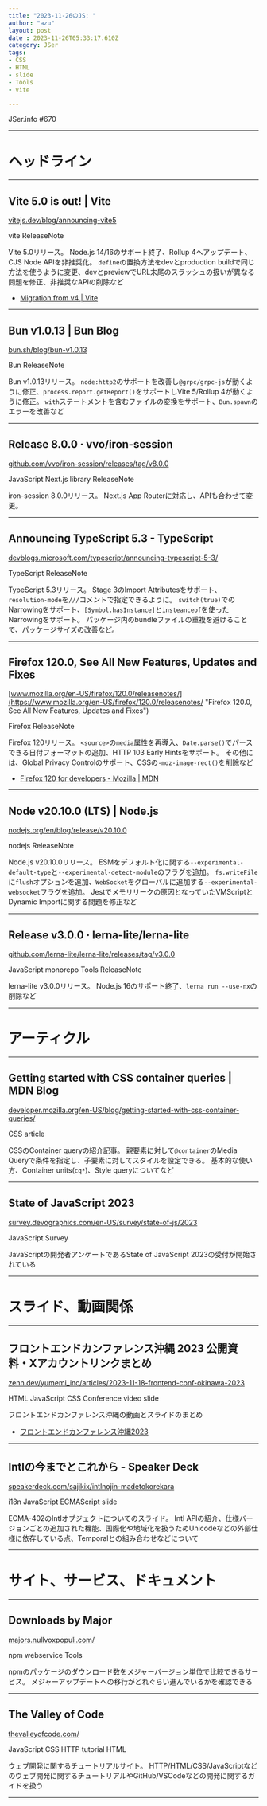 ```yaml
---
title: "2023-11-26のJS: "
author: "azu"
layout: post
date : 2023-11-26T05:33:17.610Z
category: JSer
tags:
- CSS
- HTML
- slide
- Tools
- vite

---
```


JSer.info #670

----

<h1 class="site-genre">ヘッドライン</h1>

----

## Vite 5.0 is out! | Vite
[vitejs.dev/blog/announcing-vite5](https://vitejs.dev/blog/announcing-vite5 "Vite 5.0 is out! | Vite")
<p class="jser-tags jser-tag-icon"><span class="jser-tag">vite</span> <span class="jser-tag">ReleaseNote</span></p>

Vite 5.0リリース。
Node.js 14/16のサポート終了、Rollup 4へアップデート、CJS Node APIを非推奨化。
`define`の置換方法をdevとproduction buildで同じ方法を使うように変更、devとpreviewでURL末尾のスラッシュの扱いが異なる問題を修正、非推奨なAPIの削除など

- [Migration from v4 | Vite](https://vitejs.dev/guide/migration#deprecate-cjs-node-api "Migration from v4 | Vite")

----

## Bun v1.0.13 | Bun Blog
[bun.sh/blog/bun-v1.0.13](https://bun.sh/blog/bun-v1.0.13 "Bun v1.0.13 | Bun Blog")
<p class="jser-tags jser-tag-icon"><span class="jser-tag">Bun</span> <span class="jser-tag">ReleaseNote</span></p>

Bun v1.0.13リリース。
`node:http2`のサポートを改善し`@grpc/grpc-js`が動くように修正、`process.report.getReport()`をサポートしVite 5/Rollup 4が動くように修正。
`with`ステートメントを含むファイルの変換をサポート、`Bun.spawn`のエラーを改善など


----

## Release 8.0.0 · vvo/iron-session
[github.com/vvo/iron-session/releases/tag/v8.0.0](https://github.com/vvo/iron-session/releases/tag/v8.0.0 "Release 8.0.0 · vvo/iron-session")
<p class="jser-tags jser-tag-icon"><span class="jser-tag">JavaScript</span> <span class="jser-tag">Next.js</span> <span class="jser-tag">library</span> <span class="jser-tag">ReleaseNote</span></p>

iron-session 8.0.0リリース。
Next.js App Routerに対応し、APIも合わせて変更。


----

## Announcing TypeScript 5.3 - TypeScript
[devblogs.microsoft.com/typescript/announcing-typescript-5-3/](https://devblogs.microsoft.com/typescript/announcing-typescript-5-3/ "Announcing TypeScript 5.3 - TypeScript")
<p class="jser-tags jser-tag-icon"><span class="jser-tag">TypeScript</span> <span class="jser-tag">ReleaseNote</span></p>

TypeScript 5.3リリース。
Stage 3のImport Attributesをサポート、`resolution-mode`を`///`コメントで指定できるように。
`switch(true)`でのNarrowingをサポート、`[Symbol.hasInstance]`と`insteanceof`を使ったNarrowingをサポート。
パッケージ内のbundleファイルの重複を避けることで、パッケージサイズの改善など。


----

## Firefox 120.0, See All New Features, Updates and Fixes
[www.mozilla.org/en-US/firefox/120.0/releasenotes/](https://www.mozilla.org/en-US/firefox/120.0/releasenotes/ "Firefox 120.0, See All New Features, Updates and Fixes")
<p class="jser-tags jser-tag-icon"><span class="jser-tag">Firefox</span> <span class="jser-tag">ReleaseNote</span></p>

Firefox 120リリース。
`<source>`の`media`属性を再導入、`Date.parse()`でパースできる日付フォーマットの追加、HTTP 103 Early Hintsをサポート。
その他には、Global Privacy Controlのサポート、CSSの`-moz-image-rect()`を削除など

- [Firefox 120 for developers - Mozilla | MDN](https://developer.mozilla.org/en-US/docs/Mozilla/Firefox/Releases/120 "Firefox 120 for developers - Mozilla | MDN")

----

## Node v20.10.0 (LTS) | Node.js
[nodejs.org/en/blog/release/v20.10.0](https://nodejs.org/en/blog/release/v20.10.0 "Node v20.10.0 (LTS) | Node.js")
<p class="jser-tags jser-tag-icon"><span class="jser-tag">nodejs</span> <span class="jser-tag">ReleaseNote</span></p>

Node.js v20.10.0リリース。
ESMをデフォルト化に関する`--experimental-default-type`と`--experimental-detect-module`のフラグを追加。
`fs.writeFile`に`flush`オプションを追加、`WebSocket`をグローバルに追加する`--experimental-websocket`フラグを追加。
Jestでメモリリークの原因となっていたVMScriptとDynamic Importに関する問題を修正など


----

## Release v3.0.0 · lerna-lite/lerna-lite
[github.com/lerna-lite/lerna-lite/releases/tag/v3.0.0](https://github.com/lerna-lite/lerna-lite/releases/tag/v3.0.0 "Release v3.0.0 · lerna-lite/lerna-lite")
<p class="jser-tags jser-tag-icon"><span class="jser-tag">JavaScript</span> <span class="jser-tag">monorepo</span> <span class="jser-tag">Tools</span> <span class="jser-tag">ReleaseNote</span></p>

lerna-lite v3.0.0リリース。
Node.js 16のサポート終了、`lerna run --use-nx`の削除など


----
<h1 class="site-genre">アーティクル</h1>

----

## Getting started with CSS container queries | MDN Blog
[developer.mozilla.org/en-US/blog/getting-started-with-css-container-queries/](https://developer.mozilla.org/en-US/blog/getting-started-with-css-container-queries/ "Getting started with CSS container queries | MDN Blog")
<p class="jser-tags jser-tag-icon"><span class="jser-tag">CSS</span> <span class="jser-tag">article</span></p>

CSSのContainer queryの紹介記事。
親要素に対して`@container`のMedia Queryで条件を指定し、子要素に対してスタイルを設定できる。
基本的な使い方、Container units(`cq*`)、Style queryについてなど


----

## State of JavaScript 2023
[survey.devographics.com/en-US/survey/state-of-js/2023](https://survey.devographics.com/en-US/survey/state-of-js/2023 "State of JavaScript 2023")
<p class="jser-tags jser-tag-icon"><span class="jser-tag">JavaScript</span> <span class="jser-tag">Survey</span></p>

JavaScriptの開発者アンケートであるState of JavaScript 2023の受付が開始されている


----
<h1 class="site-genre">スライド、動画関係</h1>

----

## フロントエンドカンファレンス沖縄 2023 公開資料・Xアカウントリンクまとめ
[zenn.dev/yumemi\_inc/articles/2023-11-18-frontend-conf-okinawa-2023](https://zenn.dev/yumemi_inc/articles/2023-11-18-frontend-conf-okinawa-2023 "フロントエンドカンファレンス沖縄 2023 公開資料・Xアカウントリンクまとめ")
<p class="jser-tags jser-tag-icon"><span class="jser-tag">HTML</span> <span class="jser-tag">JavaScript</span> <span class="jser-tag">CSS</span> <span class="jser-tag">Conference</span> <span class="jser-tag">video</span> <span class="jser-tag">slide</span></p>

フロントエンドカンファレンス沖縄の動画とスライドのまとめ

- [フロントエンドカンファレンス沖縄2023](https://frontend-conf.okinawa.jp/ "フロントエンドカンファレンス沖縄2023")

----

## Intlの今までとこれから - Speaker Deck
[speakerdeck.com/sajikix/intlnojin-madetokorekara](https://speakerdeck.com/sajikix/intlnojin-madetokorekara "Intlの今までとこれから - Speaker Deck")
<p class="jser-tags jser-tag-icon"><span class="jser-tag">i18n</span> <span class="jser-tag">JavaScript</span> <span class="jser-tag">ECMAScript</span> <span class="jser-tag">slide</span></p>

ECMA-402のIntlオブジェクトについてのスライド。
Intl APIの紹介、仕様バージョンごとの追加された機能、国際化や地域化を扱うためUnicodeなどの外部仕様に依存している点、Temporalとの組み合わせなどについて


----
<h1 class="site-genre">サイト、サービス、ドキュメント</h1>

----

## Downloads by Major
[majors.nullvoxpopuli.com/](https://majors.nullvoxpopuli.com/ "Downloads by Major")
<p class="jser-tags jser-tag-icon"><span class="jser-tag">npm</span> <span class="jser-tag">webservice</span> <span class="jser-tag">Tools</span></p>

npmのパッケージのダウンロード数をメジャーバージョン単位で比較できるサービス。
メジャーアップデートへの移行がどれぐらい進んでいるかを確認できる


----

## The Valley of Code
[thevalleyofcode.com/](https://thevalleyofcode.com/ "The Valley of Code")
<p class="jser-tags jser-tag-icon"><span class="jser-tag">JavaScript</span> <span class="jser-tag">CSS</span> <span class="jser-tag">HTTP</span> <span class="jser-tag">tutorial</span> <span class="jser-tag">HTML</span></p>

ウェブ開発に関するチュートリアルサイト。
HTTP/HTML/CSS/JavaScriptなどのウェブ開発に関するチュートリアルやGitHub/VSCodeなどの開発に関するガイドを扱う


----
